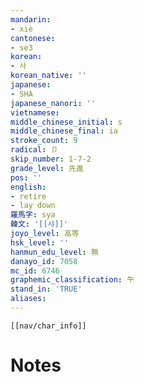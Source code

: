 ```yaml
---
mandarin:
- xiè
cantonese:
- se3
korean:
- 사
korean_native: ''
japanese:
- SHA
japanese_nanori: ''
vietnamese:
middle_chinese_initial: s
middle_chinese_final: ia
stroke_count: 9
radical: 卩
skip_number: 1-7-2
grade_level: 先進
pos: ''
english:
- retire
- lay down
羅馬字: sya
韓文: '[[샤]]'
joyo_level: 高等
hsk_level: ''
hanmun_edu_level: 無
danayo_id: 7058
mc_id: 6746
graphemic_classification: 午
stand_in: 'TRUE'
aliases:
---
```

```meta-bind-embed
[[nav/char_info]]
```

# Notes
